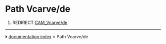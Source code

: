 # Path Vcarve/de
1.  REDIRECT [CAM_Vcarve/de](CAM_Vcarve/de.md)



---
⏵ [documentation index](../README.md) > Path Vcarve/de
